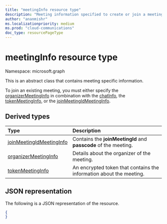 ```yaml
---
title: "meetingInfo resource type"
description: "Meeting information specified to create or join a meeting."
author: "ananmishr"
ms.localizationpriority: medium
ms.prod: "cloud-communications"
doc_type: resourcePageType
---
```


# meetingInfo resource type

Namespace: microsoft.graph

This is an abstract class that contains meeting specific information.
 
To join an existing meeting, you must either specify the [organizerMeetingInfo](organizermeetinginfo.md) in combination with the [chatInfo](./chatinfo.md), the [tokenMeetingInfo](tokenmeetinginfo.md), or the [joinMeetingIdMeetingInfo](joinmeetingidmeetinginfo.md).

## Derived types

| Type                                                    | Description                                                         |
|:--------------------------------------------------------|:--------------------------------------------------------------------|
| [joinMeetingIdMeetingInfo](joinmeetingidmeetingInfo.md) | Contains the **joinMeetingId** and **passcode** of the meeting.     |
| [organizerMeetingInfo](./organizermeetinginfo.md)       | Details about the organizer of the meeting.                         |
| [tokenMeetingInfo](tokenmeetinginfo.md)                 | An encrypted token that contains the information about the meeting. |

## JSON representation

The following is a JSON representation of the resource.

<!-- {
  "blockType": "resource",
  "optionalProperties": [

  ],
  "@odata.type": "microsoft.graph.meetingInfo"
}-->
```json
{
}
```

<!-- uuid: 8fcb5dbc-d5aa-4681-8e31-b001d5168d79
2015-10-25 14:57:30 UTC -->
<!--
{
  "type": "#page.annotation",
  "description": "meetingInfo resource",
  "keywords": "",
  "section": "documentation",
  "tocPath": "",
  "suppressions": []
}
-->

